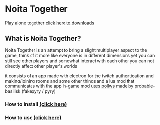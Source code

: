 # Noita Together
Play alone together
[click here to downloads](https://github.com/soler91/noita-together/releases)

## What is Noita Together?
Noita Together is an attempt to bring a slight multiplayer aspect to the game, think of it more like everyone is in different dimensions yet you can still see other players and somewhat interact with each other you can not directly affect other player's worlds

it consists of an app made with electron for the twitch authentication and making/joining rooms and some other things and a lua mod that communicates with the app in-game 
mod uses [pollws](https://github.com/probable-basilisk/pollws/) made by probable-basilisk (fakepyry / pyry)

### **How to install [(click here)](https://github.com/soler91/noita-together/wiki/Installation)**
### **How to use [(click here)](https://github.com/soler91/noita-together/wiki/Usage)**
